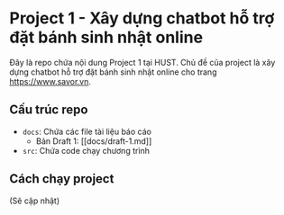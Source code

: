 # Project 1 - Xây dựng chatbot hỗ trợ đặt bánh sinh nhật online

Đây là repo chứa nội dung Project 1 tại HUST. Chủ đề của project là xây dựng chatbot hỗ trợ đặt bánh sinh nhật online cho trang https://www.savor.vn.

## Cấu trúc repo

- `docs`: Chứa các file tài liệu báo cáo
  - Bản Draft 1: [[docs/draft-1.md]]
- `src`: Chứa code chạy chương trình

## Cách chạy project

(Sẽ cập nhật)
